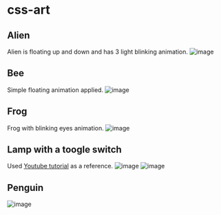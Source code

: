 # css-art

## Alien 
Alien is floating up and down and has 3 light blinking animation.
![image](https://github.com/user-attachments/assets/730903f9-8599-4df8-811f-a347f87977fd)

## Bee
Simple floating animation applied.
![image](https://github.com/user-attachments/assets/8b2a561e-c42e-4dde-b791-f536b4e753e5)

## Frog
Frog with blinking eyes animation.
![image](https://github.com/user-attachments/assets/53511b43-2b16-4f52-a309-0cc29d97df5c)

## Lamp with a toogle switch
Used [Youtube tutorial](https://www.youtube.com/watch?v=Gy2BP857030) as a reference.
![image](https://github.com/user-attachments/assets/2add87cc-23ea-433a-a19e-47bfb8ed40aa)
![image](https://github.com/user-attachments/assets/92e83c1d-fef0-49ce-9633-e706018b8eea)

## Penguin
![image](https://github.com/user-attachments/assets/3161613a-ec47-495a-85ea-3d04a6054e33)

